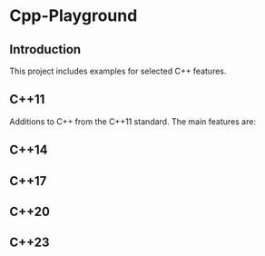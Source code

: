 # Cpp-Playground

## Introduction

This project includes examples for selected C++ features.

## C++11

Additions to C++ from the C++11 standard. 
The main features are:


## C++14


## C++17

## C++20

## C++23